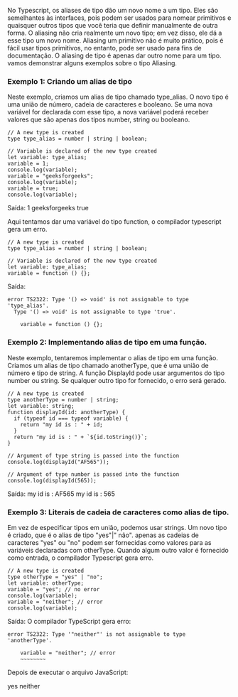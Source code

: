 No Typescript, os aliases de tipo dão um novo nome a um tipo. Eles são semelhantes às interfaces, pois podem ser usados para nomear primitivos e quaisquer outros tipos que você teria que definir manualmente de outra forma. O aliasing não cria realmente um novo tipo; em vez disso, ele dá a esse tipo um novo nome. Aliasing um primitivo não é muito prático, pois é fácil usar tipos primitivos, no entanto, pode ser usado para fins de documentação. O aliasing de tipo é apenas dar outro nome para um tipo. vamos demonstrar alguns exemplos sobre o tipo Aliasing.

### Exemplo 1: Criando um alias de tipo
Neste exemplo, criamos um alias de tipo chamado type_alias. O novo tipo é uma união de número, cadeia de caracteres e booleano. Se uma nova variável for declarada com esse tipo, a nova variável poderá receber valores que são apenas dos tipos number, string ou booleano.
```
// A new type is created
type type_alias = number | string | boolean;

// Variable is declared of the new type created
let variable: type_alias;
variable = 1; 
console.log(variable);
variable = "geeksforgeeks";
console.log(variable);
variable = true;
console.log(variable);
```
Saída:
1
geeksforgeeks
true

Aqui tentamos dar uma variável do tipo function, o compilador typescript gera um erro.

```
// A new type is created
type type_alias = number | string | boolean;

// Variable is declared of the new type created
let variable: type_alias;
variable = function () {};
```

Saída:
```
error TS2322: Type '() => void' is not assignable to type 'type_alias'.
  Type '() => void' is not assignable to type 'true'.

    variable = function () {};
```

### Exemplo 2: Implementando alias de tipo em uma função.
Neste exemplo, tentaremos implementar o alias de tipo em uma função. Criamos um alias de tipo chamado anotherType, que é uma união de número e tipo de string. A função DisplayId pode usar argumentos do tipo number ou string. Se qualquer outro tipo for fornecido, o erro será gerado.
```
// A new type is created 
type anotherType = number | string;
let variable: string;
function displayId(id: anotherType) {
  if (typeof id === typeof variable) {
    return "my id is : " + id;
  }
  return "my id is : " + `${id.toString()}`;
}

// Argument of type string is passed into the function
console.log(displayId("AF565"));

// Argument of type number is passed into the function
console.log(displayId(565));
```

Saída:
my id is : AF565
my id is : 565

### Exemplo 3: Literais de cadeia de caracteres como alias de tipo.

Em vez de especificar tipos em união, podemos usar strings. Um novo tipo é criado, que é o alias de tipo "yes"|" não". apenas as cadeias de caracteres "yes" ou "no" podem ser fornecidas como valores para as variáveis declaradas com otherType. Quando algum outro valor é fornecido como entrada, o compilador Typescript gera erro.

```
// A new type is created
type otherType = "yes" | "no";
let variable: otherType;
variable = "yes"; // no error
console.log(variable);
variable = "neither"; // error
console.log(variable);
```

Saída:
O compilador TypeScript gera erro:
```
error TS2322: Type '"neither"' is not assignable to type 'anotherType'.

    variable = "neither"; // error
    ~~~~~~~~
```

Depois de executar o arquivo JavaScript:

yes
neither
